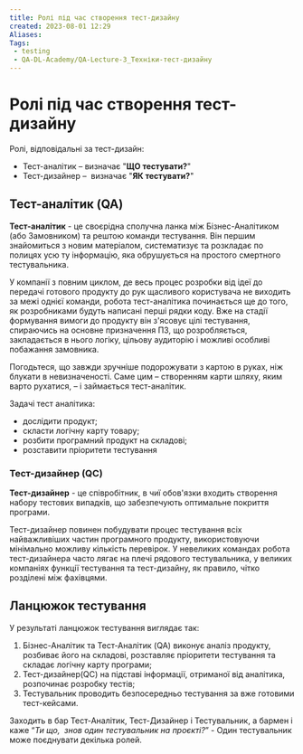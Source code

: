 ```yaml
---
title: Ролі під час створення тест-дизайну
created: 2023-08-01 12:29
Aliases:
Tags: 
 - testing
 - QA-DL-Academy/QA-Lecture-3_Техніки-тест-дизайну
---
```

# Ролі під час створення тест-дизайну

Ролі, відповідальні за тест-дизайн:
- Тест-аналітик – визначає "**ЩО тестувати?**"
- Тест-дизайнер –  визначає "**ЯК тестувати?**"

## Тест-аналітик (QA)

**Тест-аналітик** - це своєрідна сполучна ланка між Бізнес-Аналітиком (або Замовником) та рештою команди тестування. Він першим знайомиться з новим матеріалом, систематизує та розкладає по полицях усю ту інформацію, яка обрушується на простого смертного тестувальника.

У компанії з повним циклом, де весь процес розробки від ідеї до передачі готового продукту до рук щасливого користувача не виходить за межі однієї команди, робота тест-аналітика починається ще до того, як розробниками будуть написані перші рядки коду. Вже на стадії формування вимоги до продукту він з'ясовує цілі тестування, спираючись на основне призначення ПЗ, що розробляється, закладається в нього логіку, цільову аудиторію і можливі особливі побажання замовника. 

Погодьтеся, що завжди зручніше подорожувати з картою в руках, ніж блукати в невизначеності. Саме цим – створенням карти шляху, яким варто рухатися, – і займається тест-аналітик.

Задачі тест аналітика:
- дослідити продукт; 
- скласти логічну карту товару;
- розбити програмний продукт на складові;
- розставити пріоритети тестування

### Тест-дизайнер (QC)

**Тест-дизайнер** - це співробітник, в чиї обов'язки входить створення набору тестових випадків, що забезпечують оптимальне покриття програми.

Тест-дизайнер повинен побудувати процес тестування всіх найважливіших частин програмного продукту, використовуючи мінімально можливу кількість перевірок. У невеликих командах робота тест-дизайнера часто лягає на плечі рядового тестувальника, у великих компаніях функції тестування та тест-дизайну, як правило, чітко розділені між фахівцями.

## Ланцюжок тестування

У результаті ланцюжок тестування виглядає так:

1. Бізнес-Аналітик та Тест-Аналітик (QA) виконує аналіз продукту, розбиває його на складові, розставляє пріоритети тестування та складає логічну карту програми;
2. Тест-дизайнер(QC) на підставі інформації, отриманої від аналітика, розпочинає розробку тестів;
3. Тестувальник проводить безпосередньо тестування за вже готовими тест-кейсами.

Заходить в бар Тест-Аналітик, Тест-Дизайнер і Тестувальник, а бармен і каже “_Ти що,  знов один тестувальник на проєкті?_” - Один тестувальник може поєднувати декілька ролей.